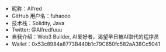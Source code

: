 - 昵称：Alfred
- GitHub 用户名：fuhaooo
- 技术栈：Solidity, Java
- Twitter: @Alfredfuuu
- 自我介绍：Web3 Builder, AI爱好者，渴望早日被AI取代的程序员
- Wallet：0x53c8984a8773B440b1c79C650fc582aA38Cc5041